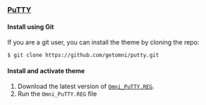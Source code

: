 ### [PuTTY](https://www.putty.org/)

#### Install using Git

If you are a git user, you can install the theme by cloning the repo:

    $ git clone https://github.com/getomni/putty.git


#### Install and activate theme

1. Download the latest version of [`Omni_PuTTY.REG`](https://github.com/getomni/putty/releases/latest/download/Omni_PuTTY.REG).
2. Run the `Omni_PuTTY.REG` file
